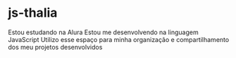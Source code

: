# js-thalia
Estou estudando na Alura
Estou me desenvolvendo na linguagem JavaScript
Utilizo esse espaço para minha organização e compartilhamento dos meu projetos desenvolvidos

